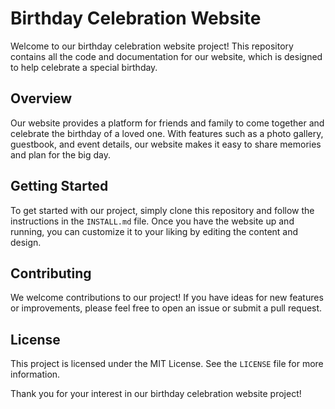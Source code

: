 # Birthday Celebration Website

Welcome to our birthday celebration website project! This repository contains all the code and documentation for our website, which is designed to help celebrate a special birthday.

## Overview

Our website provides a platform for friends and family to come together and celebrate the birthday of a loved one. With features such as a photo gallery, guestbook, and event details, our website makes it easy to share memories and plan for the big day.

## Getting Started

To get started with our project, simply clone this repository and follow the instructions in the `INSTALL.md` file. Once you have the website up and running, you can customize it to your liking by editing the content and design.

## Contributing

We welcome contributions to our project! If you have ideas for new features or improvements, please feel free to open an issue or submit a pull request.

## License

This project is licensed under the MIT License. See the `LICENSE` file for more information.

Thank you for your interest in our birthday celebration website project!
